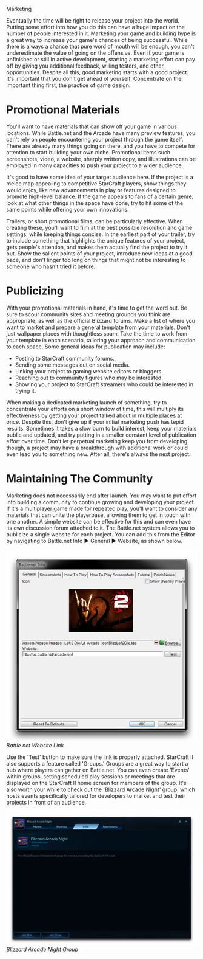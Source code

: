 Marketing

Eventually the time will be right to release your project into the world. Putting some effort into how you do this can have a huge impact on the number of people interested in it. Marketing your game and building hype is a great way to increase your game's chances of being successful. While there is always a chance that pure word of mouth will be enough, you can't underestimate the value of going on the offensive. Even if your game is unfinished or still in active development, starting a marketing effort can pay off by giving you additional feedback, willing testers, and other opportunities. Despite all this, good marketing starts with a good project. It's important that you don't get ahead of yourself. Concentrate on the important thing first, the practice of game design.

# Promotional Materials

You'll want to have materials that can show off your game in various locations. While Battle.net and the Arcade have many preview features, you can't rely on people encountering your project through the game itself. There are already many things going on there, and you have to compete for attention to start building your own niche. Promotional items such screenshots, video, a website, sharply written copy, and illustrations can be employed in many capacities to push your project to a wider audience.

It's good to have some idea of your target audience here. If the project is a melee map appealing to competitive StarCraft players, show things they would enjoy, like new advancements in play or features designed to promote high-level balance. If the game appeals to fans of a certain genre, look at what other things in the space have done, try to hit some of the same points while offering your own innovations.

Trailers, or short promotional films, can be particularly effective. When creating these, you'll want to film at the best possible resolution and game settings, while keeping things concise. In the earliest part of your trailer, try to include something that highlights the unique features of your project, gets people's attention, and makes them actually find the project to try it out. Show the salient points of your project, introduce new ideas at a good pace, and don't linger too long on things that might not be interesting to someone who hasn't tried it before.

# Publicizing

With your promotional materials in hand, it's time to get the word out. Be sure to scour community sites and meeting grounds you think are appropriate, as well as the official Blizzard forums. Make a list of where you want to market and prepare a general template from your materials. Don't just wallpaper places with thoughtless spam. Take the time to work from your template in each scenario, tailoring your approach and communication to each space. Some general ideas for publication may include:

  - Posting to StarCraft community forums.
  - Sending some messages out on social media.
  - Linking your project to gaming website editors or bloggers.
  - Reaching out to community figures who may be interested.
  - Showing your project to StarCraft streamers who could be interested in trying it.

When making a dedicated marketing launch of something, try to concentrate your efforts on a short window of time, this will multiply its effectiveness by getting your project talked about in multiple places at once. Despite this, don't give up if your initial marketing push has tepid results. Sometimes it takes a slow burn to build interest; keep your materials public and updated, and try putting in a smaller constant level of publication effort over time. Don't let perpetual marketing keep you from developing though, a project may have a breakthrough with additional work or could even lead you to something new. After all, there's always the next project.

# Maintaining The Community

Marketing does not necessarily end after launch. You may want to put effort into building a community to continue growing and developing your project. If it's a multiplayer game made for repeated play, you'll want to consider any materials that can unite the playerbase, allowing them to get in touch with one another. A simple website can be effective for this and can even have its own discussion forum attached to it. The Battle.net system allows you to publicize a single website for each project. You can add this from the Editor by navigating to Battle.net Info ▶︎ General ▶︎ Website, as shown below.

[![Battle.net Website Link](./resources/084_Marketing1.png)](./resources/084_Marketing1.png)
*Battle.net Website Link*

Use the 'Test' button to make sure the link is properly attached. StarCraft II also supports a feature called 'Groups.' Groups are a great way to start a hub where players can gather on Battle.net. You can even create 'Events' within groups, setting scheduled play sessions or meetings that are displayed on the StarCraft II home screen for members of the group. It's also worth your while to check out the 'Blizzard Arcade Night' group, which hosts events specifically tailored for developers to market and test their projects in front of an audience.

[![Blizzard Arcade Night Group](./resources/084_Marketing2.png)](./resources/084_Marketing2.png)
*Blizzard Arcade Night Group*
